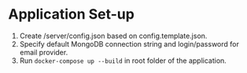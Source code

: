 # Application Set-up
1. Create /server/config.json based on config.template.json. 
2. Specify default MongoDB connection string and login/password for email provider.
3. Run `docker-compose up --build` in root folder of the application.

